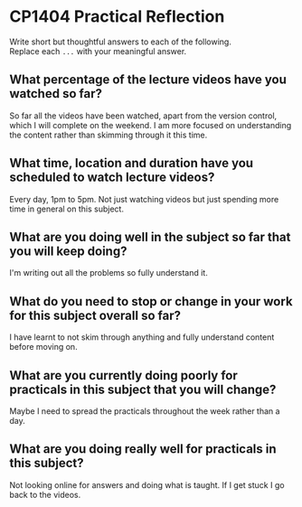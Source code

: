 # CP1404 Practical Reflection

Write short but thoughtful answers to each of the following.  
Replace each `...` with your meaningful answer.

## What percentage of the lecture videos have you watched so far?

So far all the videos have been watched, apart from the version control, which I will complete on the weekend.
I am more focused on understanding the content rather than skimming through it this time.

## What time, location and duration have you scheduled to watch lecture videos?

Every day, 1pm to 5pm. Not just watching videos but just spending more time in general on this subject.

## What are you doing well in the subject so far that you will keep doing?

I'm writing out all the problems so fully understand it. 

## What do you need to stop or change in your work for this subject overall so far?

I have learnt to not skim through anything and fully understand content before moving on.

## What are you currently doing poorly for practicals in this subject that you will change?

Maybe I need to spread the practicals throughout the week rather than a day. 

## What are you doing really well for practicals in this subject?
Not looking online for answers and doing what is taught. If I get stuck I go back to the videos.


